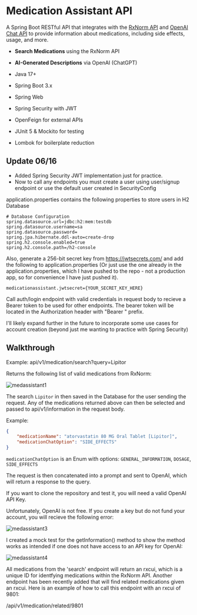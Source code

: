 # Medication Assistant API

A Spring Boot RESTful API that integrates with the [RxNorm API](https://lhncbc.nlm.nih.gov/RxNav/APIs/) and [OpenAI Chat API](https://platform.openai.com/docs/guides/gpt) to provide information about medications, including side effects, usage, and more.


-  **Search Medications** using the RxNorm API
-  **AI-Generated Descriptions** via OpenAI (ChatGPT)


- Java 17+
- Spring Boot 3.x
- Spring Web
- Spring Security with JWT
- OpenFeign for external APIs
- JUnit 5 & Mockito for testing
- Lombok for boilerplate reduction


## Update 06/16
- Added Spring Security JWT implementation just for practice.
- Now to call any endpoints you must create a user using user/signup endpoint or use the default user created in SecurityConfig

application.properties contains the following properties to store users in H2 Database
```
# Database Configuration
spring.datasource.url=jdbc:h2:mem:testdb
spring.datasource.username=sa
spring.datasource.password=
spring.jpa.hibernate.ddl-auto=create-drop
spring.h2.console.enabled=true
spring.h2.console.path=/h2-console
```

Also, generate a 256-bit secret key from https://jwtsecrets.com/ and add the following to application.properties
(Or just use the one already in the application.properties, which I have pushed to the repo - not a production app, so
for convenience I have just pushed it).
```
medicationassistant.jwtsecret={YOUR_SECRET_KEY_HERE}
```

Call auth/login endpoint with valid credentials in request body to recieve a Bearer token to be used for other endpoints.
The bearer token will be located in the Authorization header with "Bearer " prefix.

I'll likely expand further in the future to incorporate some use cases for account creation (beyond just me wanting to practice with Spring Security)

## Walkthrough

Example:
api/v1/medication/search?query=Lipitor 

Returns the following list of valid medications from RxNorm:

![medassistant1](https://github.com/user-attachments/assets/77199625-1913-46f4-a48e-d9ae78a630b9)


The search `Lipitor` in then saved in the Database for the user sending the request. Any of the medications returned above can then be selected and passed to api/v1/information in the request body. 

Example:
```json
{
    "medicationName": "atorvastatin 80 MG Oral Tablet [Lipitor]",
    "medicationChatOption": "SIDE_EFFECTS"
}
```

`medicationChatOption` is an Enum with options: `GENERAL_INFORMATION`, `DOSAGE`, `SIDE_EFFECTS`

The request is then concatenated into a prompt and sent to OpenAI, which will return a response to the query.

If you want to clone the repository and test it, you will need a valid OpenAI API Key.

Unfortunately, OpenAI is not free. If you create a key but do not fund your account, you will recieve the following error:

![medassistant3](https://github.com/user-attachments/assets/b8846142-4fda-4810-a23e-d381c929a8fd)

I created a mock test for the getInformation() method to show the method works as intended if one does not have access to an API key for OpenAI:

![medassistant4](https://github.com/user-attachments/assets/c9c3a5ee-60bd-4b4e-ae2c-c8c1ba190c85)

All medications from the 'search' endpoint will return an rxcui, which is a unique ID for identfying
medications within the RxNorm API. Another endpoint has been recently added that will find related medications
given an rxcui. Here is an example of how to call this endpoint with an rxcui of 9801:


/api/v1/medication/related/9801
